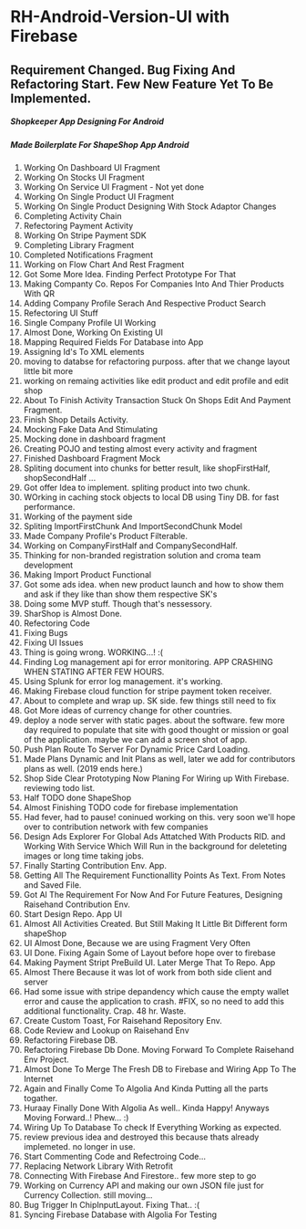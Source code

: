 # RH-Android-Version-UI with Firebase

## Requirement Changed. Bug Fixing And Refactoring Start. Few New Feature Yet To Be Implemented.
##### Shopkeeper App Designing For Android
##### Made Boilerplate For ShapeShop App Android
1. Working On Dashboard UI Fragment
2. Working On Stocks UI Fragment
3. Working On Service UI Fragment - Not yet done
4. Working On Single Product UI Fragment
5. Working On Single Product Designing With Stock Adaptor Changes
6. Completing Activity Chain
7. Refectoring Payment Activity
8. Working On Stripe Payment SDK
9. Completing Library Fragment
10. Completed Notifications Fragment
11. Working on Flow Chart And Rest Fragment
12. Got Some More Idea. Finding Perfect Prototype For That
13. Making Companty Co. Repos For Companies Into And Thier Products With QR
14. Adding Company Profile Serach And Respective Product Search
15. Refectoring UI Stuff
16. Single Company Profile UI Working
17. Almost Done, Working On Existing UI
18. Mapping Required Fields For Database into App
19. Assigning Id's To XML elements
20. moving to databse for refactoring purposs. after that we change layout little bit more
21. working on remaing activities like edit product and edit profile and edit shop
22. About To Finish Activity Transaction Stuck On Shops Edit And Payment Fragment.
23. Finish Shop Details Activity.
24. Mocking Fake Data And Stimulating
25. Mocking done in dashboard fragment
26. Creating POJO and testing almost every activity and fragment
27. Finished Dashboard Fragment Mock
28. Spliting document into chunks for better result, like shopFirstHalf, shopSecondHalf ...
29. Got offer Idea to implement. spliting product into two chunk.
30. WOrking in caching stock objects to local DB using Tiny DB. for fast performance.
31. Working of the payment side
32. Spliting ImportFirstChunk And ImportSecondChunk Model
33. Made Company Profile's Product Filterable.
34. Working on CompanyFirstHalf and CompanySecondHalf.
35. Thinking for non-branded registration solution and croma team development
36. Making Import Product Functional
37. Got some ads idea. when new product launch and how to show them and ask if they like than show them respective SK's
38. Doing some MVP stuff. Though that's nessessory.
39. SharShop is Almost Done.
40. Refectoring Code
41. Fixing Bugs
42. Fixing UI Issues
43. Thing is going wrong. WORKING...! :(
44. Finding Log management api for error monitoring. APP CRASHING WHEN STATING AFTER FEW HOURS.
45. Using Splunk for error log management. it's working.
46. Making Firebase cloud function for stripe payment token receiver.
47. About to complete and wrap up. SK side. few things still need to fix
49. Got More ideas of currency change for other countries.
50. deploy a node server with static pages. about the software. few more day required to populate that site with good thought or mission or goal of the application. maybe we can add a screen shot of app.
51. Push Plan Route To Server For Dynamic Price Card Loading.
52. Made Plans Dynamic and Init Plans as well, later we add for contributors plans as well. (2019 ends here.)
53. Shop Side Clear Prototyping Now Planing For Wiring up With Firebase. reviewing todo list.
54. Half TODO done ShapeShop
55. Almost Finishing TODO code for firebase implementation
56. Had fever, had to pause! coninued working on this. very soon we'll hope over to contribution network with few companies
57. Design Ads Explorer For Global Ads Attatched With Products RID. and Working With Service Which Will Run in the background for deleteting images or long time taking jobs.
58. Finally Starting Contribution Env. App.
59. Getting All The Requirement Functionallity Points As Text. From Notes and Saved File.
60. Got Al The Requirement For Now And For Future Features, Designing Raisehand Contribution Env. 
61. Start Design Repo. App UI
62. Almost All Activities Created. But Still Making It Little Bit Different form shapeShop
63. UI Almost Done, Because we are using Fragment Very Often
64. UI Done. Fixing Again Some of Layout before hope over to firebase
65. Making Payment Stript PreBuild UI. Later Merge That To Repo. App
66. Almost There Because it was lot of work from both side client and server
67. Had some issue with stripe depandency which cause the empty wallet error and cause the application to crash. #FIX, so no need to add this additional functionality. Crap. 48 hr. Waste.
68. Create Custom Toast, For Raisehand Repository Env.
69. Code Review and Lookup on Raisehand Env 
70. Refactoring Firebase DB.
71. Refactoring Firebase Db Done. Moving Forward To Complete Raisehand Env Project. 
72. Almost Done To Merge The Fresh DB to Firebase and Wiring App To The Internet
73. Again and Finally Come To Algolia And Kinda Putting all the parts togather.
74. Huraay Finally Done With Algolia As well.. Kinda Happy! Anyways Moving Forward..! Phew... :)
75. Wiring Up To Database To check If Everything Working as expected.
76. review previous idea and destroyed this because thats already implemeted. no longer in use.
77. Start Commenting Code and Refectroing Code...
78. Replacing Network Library With Retrofit
79. Connecting With Firebase And Firestore.. few more step to go
80. Working on Currency API and making our own JSON file just for Currency Collection. still moving...
81. Bug Trigger In ChipInputLayout. Fixing That.. :(
82. Syncing Firebase Database with Algolia For Testing

